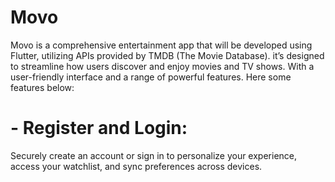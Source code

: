 # Movo
Movo is a comprehensive entertainment app that will be developed using Flutter,
utilizing APIs provided by TMDB (The Movie Database). it’s designed to streamline
how users discover and enjoy movies and TV shows. With a user-friendly interface
and a range of powerful features. Here some features below:

# - Register and Login:
Securely create an account or sign in to personalize your experience, access your
watchlist, and sync preferences across devices.
